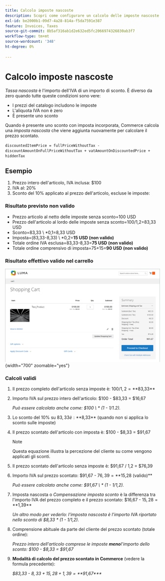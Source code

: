 ```yaml
---
title: Calcolo imposte nascoste
description: Scopri come configurare un calcolo delle imposte nascoste quando è presente uno sconto con imposte incorporate.
exl-id: be2000b1-09d7-4a28-814a-f5da7591e387
feature: Invoices, Taxes
source-git-commit: 8b5af316ab1d2e632ed5fc2066974326830ab3f7
workflow-type: tm+mt
source-wordcount: '348'
ht-degree: 0%

---
```


# Calcolo imposte nascoste

_Tassa nascosta_ è l&#39;importo dell&#39;IVA di un importo di sconto. È diverso da zero quando tutte queste condizioni sono vere:

- I prezzi del catalogo includono le imposte
- L&#39;aliquota IVA non è zero
- È presente uno sconto

Quando è presente uno sconto con imposta incorporata, Commerce calcola una _imposta nascosta_ che viene aggiunta nuovamente per calcolare il prezzo scontato.

`discountedItemPrice = fullPriceWithoutTax - discountAmountOnFullPriceWithoutTax + vatAmountOnDiscountedPrice + hiddenTax`

## Esempio

1. Prezzo intero dell&#39;articolo, IVA inclusa: $100
1. IVA al: 20%
1. Sconto del 10% applicato al prezzo dell&#39;articolo, escluse le imposte:

### Risultato previsto non valido

- Prezzo articolo al netto delle imposte senza sconto=100 USD
- Prezzo dell&#39;articolo al lordo delle imposte senza sconto=100/1,2=83,33 USD
- Sconto=83,33 \ *0,1=8,33 USD
- Imposta=(83,33-8,33) \ *0,2=**15 USD (non valido)**
- Totale ordine IVA esclusa=83,33-8,33=**75 USD (non valido)**
- Totale ordine comprensivo di imposta=75+15=**90 USD (non valido)**

### Risultato effettivo valido nel carrello

![Calcolo imposte nascoste nel carrello](./assets/hidden-tax.png){width="700" zoomable="yes"}

### Calcoli validi

1. Il prezzo completo dell&#39;articolo senza imposte è: $100 / 1,2 = **$83,33**

1. Importo IVA sul prezzo intero dell&#39;articolo: $100 - $83,33 = $16,67

   _Può essere calcolato anche come: $100 \ * (1 - 1/1.2)._

1. Lo sconto del 10% su $83,33 è: **$8,33** (quando non si applica lo sconto sulle imposte)

1. Il prezzo scontato dell&#39;articolo con imposta è: $100 - $8,33 = $91,67

   >[!NOTE]
   >
   >Questa equazione illustra la percezione del cliente su come vengono applicati gli sconti.

1. Il prezzo scontato dell&#39;articolo senza imposte è: $91,67 / 1,2 = $76,39

1. Importo IVA sul prezzo scontato: $91,67 - $76,39 = **$15,28 (valido)**

   _Può essere calcolato anche come: $91,67 \ * (1 - 1/1,2)._

1. Imposta nascosta o _Compensazione imposta sconto_ è la differenza tra l&#39;importo IVA del prezzo completo e il prezzo scontato: $16,67 - $15,28 = **$1,39**

   _Un altro modo per vederlo: l&#39;imposta nascosta è l&#39;importo IVA riportato nello sconto di $8,33 \* (1 - 1/1,2)._

1. Comprensione abituale da parte del cliente del prezzo scontato (totale ordine):

   _Prezzo intero dell&#39;articolo comprese le imposte **meno**l&#39;importo dello sconto: $100 - $8,33 = $91,67_

1. **Modalità di calcolo del prezzo scontato in Commerce** (vedere la formula precedente):

   _$83,33 - $8,33 + 15,28 + 1,39 =**$91,67***_
